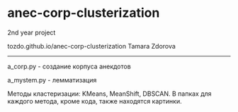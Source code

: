 # anec-corp-clusterization
2nd year project

tozdo.github.io/anec-corp-clusterization
Tamara Zdorova
***
a_corp.py - создание корпуса анекдотов

a_mystem.py - лемматизация

Методы кластеризации: KMeans, MeanShift, DBSCAN. В папках для каждого метода, кроме кода, также находятся картинки.
